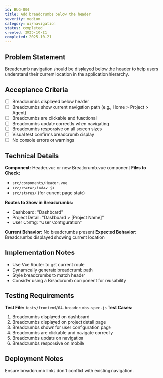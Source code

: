 ```yaml
---
id: BUG-004
title: Add breadcrumbs below the header
severity: medium
category: ui/navigation
status: completed
created: 2025-10-21
completed: 2025-10-21
---
```


## Problem Statement
Breadcrumb navigation should be displayed below the header to help users understand their current location in the application hierarchy.

## Acceptance Criteria
- [ ] Breadcrumbs displayed below header
- [ ] Breadcrumbs show current navigation path (e.g., Home > Project > Agent)
- [ ] Breadcrumbs are clickable and functional
- [ ] Breadcrumbs update correctly when navigating
- [ ] Breadcrumbs responsive on all screen sizes
- [ ] Visual test confirms breadcrumb display
- [ ] No console errors or warnings

## Technical Details
**Component:** Header.vue or new Breadcrumb.vue component
**Files to Check:**
- `src/components/Header.vue`
- `src/router/index.js`
- `src/stores/` (for current page state)

**Routes to Show in Breadcrumbs:**
- Dashboard: "Dashboard"
- Project Detail: "Dashboard > [Project Name]"
- User Config: "User Configuration"

**Current Behavior:** No breadcrumbs present
**Expected Behavior:** Breadcrumbs displayed showing current location

## Implementation Notes
- Use Vue Router to get current route
- Dynamically generate breadcrumb path
- Style breadcrumbs to match header
- Consider using a Breadcrumb component for reusability

## Testing Requirements
**Test File:** `tests/frontend/04-breadcrumbs.spec.js`
**Test Cases:**
1. Breadcrumbs displayed on dashboard
2. Breadcrumbs displayed on project detail page
3. Breadcrumbs shown for user configuration page
4. Breadcrumbs are clickable and navigate correctly
5. Breadcrumbs update on navigation
6. Breadcrumbs responsive on mobile

## Deployment Notes
Ensure breadcrumb links don't conflict with existing navigation.
